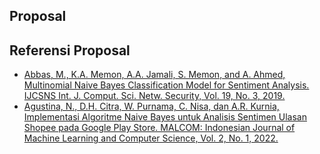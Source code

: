 ## Proposal
## Referensi Proposal
* [Abbas, M., K.A. Memon, A.A. Jamali, S. Memon, and A. Ahmed, Multinomial Naive Bayes Classification Model for Sentiment Analysis. IJCSNS Int. J. Comput. Sci. Netw. Security, Vol. 19, No. 3, 2019.](Referensi/Multinomial_Naive_Bayes_Classification_Model_for_Sentiment_Analysis.pdf)
* [Agustina, N., D.H. Citra, W. Purnama, C. Nisa, dan A.R. Kurnia, Implementasi Algoritme Naive Bayes untuk Analisis Sentimen Ulasan Shopee pada Google Play Store. MALCOM: Indonesian Journal of Machine Learning and Computer Science, Vol. 2, No. 1, 2022.](Referensi/Implementasi_Algoritma_Naive_Bayes_untuk_Analisis_Sentimen.pdf)
